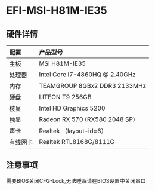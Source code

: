 EFI-MSI-H81M-IE35
========

## 硬件详情

| 配置     | 产品型号                                                   |
| :------- | :------------------------------------------------------- |
| 主板     | MSI H81M-IE35                                             |
| 处理器   | Intel Core i7-4860HQ @ 2.40GHz                            |
| 内存     | TEAMGROUP 8GBx2 DDR3 2133MHz                              |
| 硬盘     | LITEON T9  256GB                                          |
| 核显     | Intel HD Graphics 5200                                   |
| 独显     | Radeon RX 570 (RX580 2048 SP)                             |
| 声卡     | Realtek       （layout-id=6）                            |
| 有线网卡 | Realtek RTL8168G/8111G                                   |

## 注意事项

需要BIOS关闭CFG-Lock,无法睡眠请在BIOS设置中关闭串口

